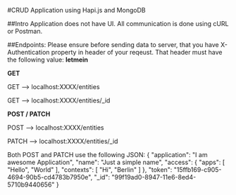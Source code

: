 #CRUD Application using Hapi.js and MongoDB

##Intro
Application does not have UI. All communication is done using cURL or Postman.

##Endpoints:
Please ensure before sending data to server, that you have X-Authentication property in header of your reqeust. That header must have the following value: **letmein**

**GET**

GET --> localhost:XXXX/entities

GET --> localhost:XXXX/entities/_id

**POST / PATCH**

POST --> localhost:XXXX/entities

PATCH --> localhost:XXXX/entities/_id


Both POST and PATCH use the following JSON:
{
  "application": "I am awesome Application",
  "name": "Just a simple name",
  "access": {
    "apps": [
      "Hello",
      "World"
    ],
    "contexts": [
      "Hi",
      "Berlin"
    ]
  },
  "token": "15ffb169-c905-4694-90b5-cd4783b7950e",
  "_id": "99f19ad0-8947-11e6-8ed4-5710b9440656"
}
